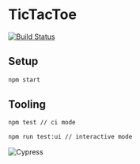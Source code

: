 # TicTacToe

[![Build Status](https://travis-ci.org/tsdavies/TicTacToe.svg?branch=master)](https://travis-ci.org/tsdavies/TicTacToe)

## Setup

```sh
npm start
```

## Tooling

```sh
npm test // ci mode
```
```sh
npm run test:ui // interactive mode
```
![Cypress](https://user-images.githubusercontent.com/31829478/104397633-206c3980-5545-11eb-95b6-38abce4f4202.gif "")

